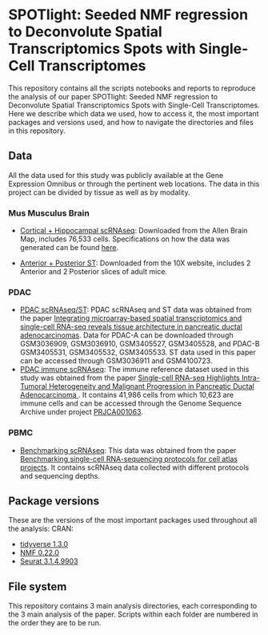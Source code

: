 # SPOTlight: Seeded NMF regression to Deconvolute Spatial Transcriptomics Spots with Single-Cell Transcriptomes

This repository contains all the scripts notebooks and reports to reproduce the analysis of our paper SPOTlight: Seeded NMF regression to Deconvolute Spatial Transcriptomics Spots with Single-Cell Transcriptomes. Here we describe which data we used, how to access it, the most important packages and versions used, and how to navigate the directories and files in this repository.

## Data

All the data used for this study was publicly available at the Gene Expression Omnibus or through the pertinent web locations. The data in this project can be divided by tissue as well as by modality.

### Mus Musculus Brain
* [Cortical + Hippocampal scRNAseq](https://portal.brain-map.org/atlases-and-data/rnaseq/mouse-whole-cortex-and-hippocampus-smart-seq): Downloaded from the Allen Brain Map, includes 76,533 cells. Specifications on how the data was generated can be found [here](https://portal.brain-map.org/atlases-and-data/rnaseq/protocols-mouse-cortex-and-hippocampus).

* [Anterior + Posterior ST](https://support.10xgenomics.com/spatial-gene-expression/datasets/): Downloaded from the 10X website, includes 2 Anterior and 2 Posterior slices of adult mice.

### PDAC
* [PDAC scRNAseq/ST](https://www.ncbi.nlm.nih.gov/geo/query/acc.cgi?acc=GSE111672): PDAC scRNAseq and ST data was obtained from the paper [Integrating microarray-based spatial transcriptomics and single-cell RNA-seq reveals tissue architecture in pancreatic ductal adenocarcinomas](https://pubmed.ncbi.nlm.nih.gov/31932730/). Data for PDAC-A can be downloaded through GSM3036909, GSM3036910, GSM3405527, GSM3405528, and PDAC-B GSM3405531, GSM3405532, GSM3405533. ST data used in this paper can be accessed through GSM3036911 and GSM4100723.
* [PDAC immune scRNAseq](https://bigd.big.ac.cn/bioproject/browse/PRJCA001063): The immune reference dataset used in this study was obtained from the paper [ Single-cell RNA-seq Highlights Intra-Tumoral Heterogeneity and Malignant Progression in Pancreatic Ductal Adenocarcinoma ](https://pubmed.ncbi.nlm.nih.gov/31273297/). It contains 41,986 cells from which 10,623 are immune cells and can be accessed through the Genome Sequence Archive under project [PRJCA001063](https://bigd.big.ac.cn/bioproject/browse/PRJCA001063).

### PBMC
* [Benchmarking scRNAseq](https://www.ncbi.nlm.nih.gov/geo/query/acc.cgi?acc=GSE133549): This data was obtained from the paper [Benchmarking single-cell RNA-sequencing protocols for cell atlas projects](https://www.nature.com/articles/s41587-020-0469-4?draft=marketing). It contains scRNAseq data collected with different protocols and sequencing depths.

## Package versions
These are the versions of the most important packages used throughout all the analysis:
CRAN:
* [tidyverse 1.3.0](https://cran.r-project.org/web/packages/tidyverse/vignettes/paper.html)
* [NMF 0.22.0](https://cran.r-project.org/web/packages/NMF/index.html)
* [Seurat 3.1.4.9903](https://satijalab.org/seurat/v3.1/spatial_vignette.html)

## File system
This repository contains 3 main analysis directories, each corresponding to the 3 main analysis of the paper. Scripts within each folder are numbered in the order they are to be run.
